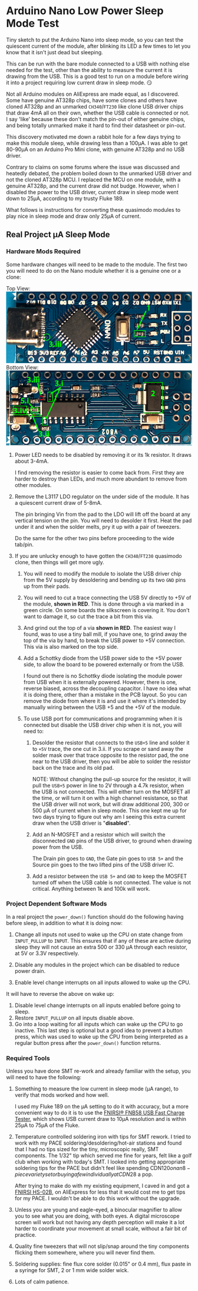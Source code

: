 # Arduino Nano Low Power Sleep Mode Test

Tiny sketch to put the Arduino Nano into sleep mode, so you can test the
quiescent current of the module, after blinking its LED a few times to
let you know that it isn't just dead but sleeping.

This can be run with the bare module connected to a USB with nothing
else needed for the test, other than the ability to measure the current
it is drawing from the USB. This is a good test to run on a module
before wiring it into a project requiring low current draw in sleep
mode. :smirk:

Not all Arduino modules on AliExpress are made equal, as I discovered.
Some have genuine AT328p chips, have some clones and others have cloned
AT328p and an unmarked `CH340`/`FT230` like clone USB driver chips that
draw 4mA all on their own, whether the USB cable is connected or not. I
say 'like' because these don't match the pin-out of either genuine
chips, and being totally unmarked make it hard to find their datasheet
or pin-out.

This discovery motivated me down a rabbit hole for a few days trying to
make this module sleep, while drawing less than a 100µA. I was able to
get 80-90µA on an Arduino Pro Mini clone, with genuine AT328p and no USB
driver.

Contrary to claims on some forums where the issue was discussed and
heatedly debated, the problem boiled down to the unmarked USB driver and
not the cloned AT328p MCU. I replaced the MCU on one module, with a
genuine AT328p, and the current draw did not budge. However, when I
disabled the power to the USB driver, current draw in sleep mode went
down to 25µA, according to my trusty Fluke 189.

What follows is instructions for converting these quasimodo modules to
play nice in sleep mode and draw only 25µA of current.

## Real Project µA Sleep Mode

### Hardware Mods Required

Some hardware changes will need to be made to the module. The first two
you will need to do on the Nano module whether it is a genuine one or a
clone:

Top View:  
![TopView.png](images/TopView.png)  
Bottom View:  
![BottomView.png](images/BottomView.png)

1. Power LED needs to be disabled by removing it or its 1k resistor. It
   draws about 3-4mA.

   I find removing the resistor is easier to come back from. First they
   are harder to destroy than LEDs, and much more abundant to remove
   from other modules.
2. Remove the L3117 LDO regulator on the under side of the module. It
   has a quiescent current draw of 5-8mA.

   The pin bringing Vin from the pad to the LDO will lift off the board
   at any vertical tension on the pin. You will need to desolder it
   first. Heat the pad under it and when the solder melts, pry it up
   with a pair of tweezers.

   Do the same for the other two pins before proceeding to the wide
   tab/pin.
3. If you are unlucky enough to have gotten the `CH340`/`FT230`
   quasimodo clone, then things will get more ugly.
   1. You will need to modify the module to isolate the USB driver chip
      from the 5V supply by desoldering and bending up its two `GND`
      pins up from their pads.
   2. You will need to cut a trace connecting the USB 5V directly to +5V
      of the module, **shown in RED**. This is done through a via marked
      in a green circle. On some boards the silkscreen is covering it.
      You don't want to damage it, so cut the trace a bit from this via.
   3. And grind out the top of a via **shown in RED**. The easiest way I
      found, was to use a tiny ball mill, if you have one, to grind away
      the top of the via by hand, to break the USB power to +5V
      connection. This via is also marked on the top side.
   4. Add a Schottky diode from the USB power side to the +5V power
      side, to allow the board to be powered externally or from the USB.

      I found out there is no Schottky diode isolating the module power
      from USB when it is externally powered. However, there is one,
      reverse biased, across the decoupling capacitor. I have no idea
      what it is doing there, other than a mistake in the PCB layout. So
      you can remove the diode from where it is and use it where it's
      intended by manually wiring between the USB +5 and the +5V of the
      module.
   5. To use USB port for communications and programming when it is
      connected but disable the USB driver chip when it is not, you will
      need to:
      1. Desolder the resistor that connects to the `USB+5` line and
         solder it to `+5V` trace, the one cut in 3.ii. If you scrape or
         sand away the solder mask over that trace opposite to the
         resistor pad, the one near to the USB driver, then you will be
         able to solder the resistor back on the trace and its old pad.

         NOTE: Without changing the pull-up source for the resistor, it
         will pull the `USB+5` power in line to 2V through a 4.7k
         resistor, when the USB is not connected. This will either turn
         on the MOSFET all the time, or will turn it on with a high
         channel resistance, so that the USB driver will not work, but
         will draw additional 200, 300 or 500 µA of current when in
         sleep mode. This one kept me up for two days trying to figure
         out why am I seeing this extra current draw when the USB driver
         is "**disabled**".
      2. Add an N-MOSFET and a resistor which will switch the
         disconnected `GND` pins of the USB driver, to ground when
         drawing power from the USB.

         The Drain pin goes to `GND`, the Gate pin goes to `USB 5+` and
         the Source pin goes to the two lifted pins of the USB driver
         IC.
      3. Add a resistor between the `USB 5+` and `GND` to keep the
         MOSFET turned off when the USB cable is not connected. The
         value is not critical. Anything between 1k and 100k will work.

### Project Dependent Software Mods

In a real project the `power_down()` function should do the following
having before sleep, in addition to what it is doing now:

1. Change all inputs not used to wake up the CPU on state change from
   `INPUT_PULLUP` to `INPUT`. This ensures that if any of these are
   active during sleep they will not cause an extra 500 or 330 µA
   through each resistor, at 5V or 3.3V respectively.

2. Disable any modules in the project which can be disabled to reduce
   power drain.

3. Enable level change interrupts on all inputs allowed to wake up the
   CPU.

It will have to reverse the above on wake up:

1. Disable level change interrupts on all inputs enabled before going to
   sleep.
2. Restore `INPUT_PULLUP` on all inputs disable above.
3. Go into a loop waiting for all inputs which can wake up the CPU to go
   inactive. This last step is optional but a good idea to prevent a
   button press, which was used to wake up the CPU from being
   interpreted as a regular button press after the `power_down()`
   function returns.

### Required Tools

Unless you have done SMT re-work and already familiar with the setup,
you will need to have the following:

1. Something to measure the low current in sleep mode (µA range), to
   verify that mods worked and how well.

   I used my Fluke 189 on the µA setting to do it with accuracy, but a
   more convenient way to do it is to use the
   [FNIRSI® FNB58 USB Fast Charge Tester](https://www.fnirsi.com/products/fnb58),
   which shows USB current draw to 10µA resolution and is within 25µA to
   75µA of the Fluke.

2. Temperature controlled soldering iron with tips for SMT rework. I
   tried to work with my PACE soldering/desoldering/hot-air stations and
   found that I had no tips sized for the tiny, microscopic really, SMT
   components. The 1/32" tip which served me fine for years, felt like a
   golf club when working with today's SMT. I looked into getting
   appropriate soldering tips for the PACE but didn't feel like spending
   CDN$120 on an 8-piece variety set or buying a few individually at
   CDN$28 a pop.

   After trying to make do with my existing equipment, I caved in and
   got a
   [FNIRSI HS-02B](https://www.fnirsi.com/products/hs-02?variant=46042249232602),
   on AliExpress for less that it would cost me to get tips for my PACE.
   I wouldn't be able to do this work without the upgrade.

3. Unless you are young and eagle-eyed, a binocular magnifier to allow
   you to see what you are doing, with both eyes. A digital microscope
   screen will work but not having any depth perception will make it a
   lot harder to coordinate your movement at small scale, without a fair
   bit of practice.

4. Quality fine tweezers that will not slip/snap around the tiny
   components flicking them somewhere, where you will never find them.

5. Soldering supplies: fine flux core solder (0.015" or 0.4 mm), flux
   paste in a syringe for SMT, 2 or 1 mm wide solder wick.

6. Lots of calm patience.

